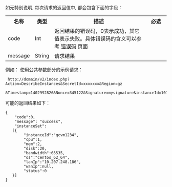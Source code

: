 如无特别说明, 每次请求的返回值中, 都会包含下面的字段：

<table class="t">
<tbody><tr>
<th> <b>名称</b>
</th><th> <b>类型</b>
</th><th> <b>描述</b>
</th><th width="50"> <b>必选</b>
</th></tr>
<tr>
<td> code
</td><td> Int
</td><td> 返回结果的错误码，0表示成功，其它值表示失败。具体错误码的含义可以参考 <a href="/doc/api/244/错误码" title="错误码">错误码</a> 页面
</td></tr>
<tr>
<td> message
</td><td> String
</td><td> 请求结果
</td></tr></tbody></table>

例如：
使用公共参数部分的示例请求：

```
 http://domain/v2/index.php?Action=DescribeInstances&SecretId=xxxxxxx&Region=gz
 &Timestamp=1402992826&Nonce=345122&Signature=mysignature&instanceId=101
```


可能的返回结果如下：

```
{
    "code":0,
    "message": "success",
    "instanceSet":
   [{
        "instanceId":"qcvm1234",
        "cpu":1,
        "mem":2,
        "disk":20,
        "bandwidth":65535,
        "os":"centos_62_64",
        "lanIp":"10.207.248.186",
        "wanIp":null,
        "status":0
   }]
}
```